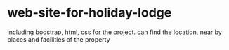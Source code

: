 # web-site-for-holiday-lodge
including boostrap, html, css for the project.
can find the location, near by places and facilities of the property
